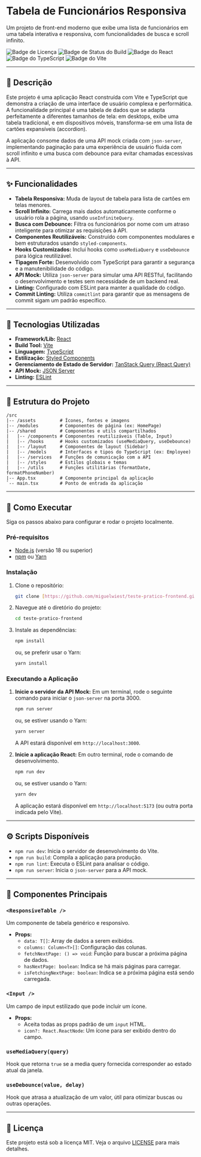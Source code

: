 # Tabela de Funcionários Responsiva

Um projeto de front-end moderno que exibe uma lista de funcionários em uma tabela interativa e responsiva, com funcionalidades de busca e scroll infinito.

![Badge de Licença](https://img.shields.io/badge/license-MIT-blue.svg)
![Badge de Status do Build](https://img.shields.io/badge/build-passing-brightgreen.svg)
![Badge do React](https://img.shields.io/badge/React-19-blue?logo=react)
![Badge do TypeScript](https://img.shields.io/badge/TypeScript-5-blue?logo=typescript)
![Badge do Vite](https://img.shields.io/badge/Vite-7-blue?logo=vite)

---

## 📜 Descrição

Este projeto é uma aplicação React construída com Vite e TypeScript que demonstra a criação de uma interface de usuário complexa e performática. A funcionalidade principal é uma tabela de dados que se adapta perfeitamente a diferentes tamanhos de tela: em desktops, exibe uma tabela tradicional, e em dispositivos móveis, transforma-se em uma lista de cartões expansíveis (accordion).

A aplicação consome dados de uma API mock criada com `json-server`, implementando paginação para uma experiência de usuário fluida com scroll infinito e uma busca com debounce para evitar chamadas excessivas à API.

---

## ✨ Funcionalidades

-   **Tabela Responsiva:** Muda de layout de tabela para lista de cartões em telas menores.
-   **Scroll Infinito:** Carrega mais dados automaticamente conforme o usuário rola a página, usando `useInfiniteQuery`.
-   **Busca com Debounce:** Filtra os funcionários por nome com um atraso inteligente para otimizar as requisições à API.
-   **Componentes Reutilizáveis:** Construído com componentes modulares e bem estruturados usando `styled-components`.
-   **Hooks Customizados:** Inclui hooks como `useMediaQuery` e `useDebounce` para lógica reutilizável.
-   **Tipagem Forte:** Desenvolvido com TypeScript para garantir a segurança e a manutenibilidade do código.
-   **API Mock:** Utiliza `json-server` para simular uma API RESTful, facilitando o desenvolvimento e testes sem necessidade de um backend real.
-   **Linting:** Configurado com ESLint para manter a qualidade do código.
-   **Commit Linting:** Utiliza `commitlint` para garantir que as mensagens de commit sigam um padrão específico.

---

## 🚀 Tecnologias Utilizadas

-   **Framework/Lib:** [React](https://reactjs.org/)
-   **Build Tool:** [Vite](https://vitejs.dev/)
-   **Linguagem:** [TypeScript](https://www.typescriptlang.org/)
-   **Estilização:** [Styled Components](https://styled-components.com/)
-   **Gerenciamento de Estado de Servidor:** [TanStack Query (React Query)](https://tanstack.com/query/v4)
-   **API Mock:** [JSON Server](https://github.com/typicode/json-server)
-   **Linting:** [ESLint](https://eslint.org/)

---

## 📂 Estrutura do Projeto

```
/src
|-- /assets         # Ícones, fontes e imagens
|-- /modules        # Componentes de página (ex: HomePage)
|-- /shared         # Componentes e utils compartilhados
|   |-- /components # Componentes reutilizáveis (Table, Input)
|   |-- /hooks      # Hooks customizados (useMediaQuery, useDebounce)
|   |-- /layout     # Componentes de layout (Sidebar)
|   |-- /models     # Interfaces e tipos do TypeScript (ex: Employee)
|   |-- /services   # Funções de comunicação com a API
|   |-- /styles     # Estilos globais e temas
|   |-- /utils      # Funções utilitárias (formatDate, formatPhoneNumber)
|-- App.tsx         # Componente principal da aplicação
`-- main.tsx        # Ponto de entrada da aplicação
```

---

## 🏁 Como Executar

Siga os passos abaixo para configurar e rodar o projeto localmente.

### Pré-requisitos

-   [Node.js](https://nodejs.org/) (versão 18 ou superior)
-   [npm](https://www.npmjs.com/) ou [Yarn](https://yarnpkg.com/)

### Instalação

1.  Clone o repositório:
    ```bash
    git clone [https://github.com/miguelwiest/teste-pratico-frontend.git](https://github.com/miguelwiest/teste-pratico-frontend.git)
    ```
2.  Navegue até o diretório do projeto:
    ```bash
    cd teste-pratico-frontend
    ```
3.  Instale as dependências:
    ```bash
    npm install
    ```
    ou, se preferir usar o Yarn:
    ```bash
    yarn install
    ```

### Executando a Aplicação

1.  **Inicie o servidor da API Mock:**
    Em um terminal, rode o seguinte comando para iniciar o `json-server` na porta 3000.
    ```bash
    npm run server
    ```
    ou, se estiver usando o Yarn:
    ```bash
    yarn server
    ```
    
    A API estará disponível em `http://localhost:3000`.

2.  **Inicie a aplicação React:**
    Em outro terminal, rode o comando de desenvolvimento.
    ```bash
    npm run dev
    ```
    ou, se estiver usando o Yarn:
    ```bash
    yarn dev
    ```
    A aplicação estará disponível em `http://localhost:5173` (ou outra porta indicada pelo Vite).

---

## ⚙️ Scripts Disponíveis

-   `npm run dev`: Inicia o servidor de desenvolvimento do Vite.
-   `npm run build`: Compila a aplicação para produção.
-   `npm run lint`: Executa o ESLint para analisar o código.
-   `npm run server`: Inicia o `json-server` para a API mock.

---

## 🔑 Componentes Principais

### `<ResponsiveTable />`

Um componente de tabela genérico e responsivo.

-   **Props:**
    -   `data: T[]`: Array de dados a serem exibidos.
    -   `columns: Column<T>[]`: Configuração das colunas.
    -   `fetchNextPage: () => void`: Função para buscar a próxima página de dados.
    -   `hasNextPage: boolean`: Indica se há mais páginas para carregar.
    -   `isFetchingNextPage: boolean`: Indica se a próxima página está sendo carregada.

### `<Input />`

Um campo de input estilizado que pode incluir um ícone.

-   **Props:**
    -   Aceita todas as props padrão de um `input` HTML.
    -   `icon?: React.ReactNode`: Um ícone para ser exibido dentro do campo.

### `useMediaQuery(query)`

Hook que retorna `true` se a media query fornecida corresponder ao estado atual da janela.

### `useDebounce(value, delay)`

Hook que atrasa a atualização de um valor, útil para otimizar buscas ou outras operações.

---

## 📄 Licença

Este projeto está sob a licença MIT. Veja o arquivo [LICENSE](LICENSE.md) para mais detalhes.
